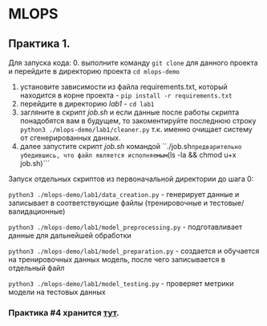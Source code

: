 # MLOPS

## Практика 1.
Для запуска кода:
0. выполните команду ```git clone``` для данного проекта и перейдите в директорию проекта ```cd mlops-demo```
1. установите зависимости из файла requirements.txt, который находится в корне проекта - ```pip install -r requirements.txt```
2. перейдите в директорию *lab1* - ```cd lab1```
3. загляните в скрипт *job.sh* и если данные после работы скрипта понадобятся вам в будущем, то закоментируйте последнюю строку ```python3 ./mlops-demo/lab1/cleaner.py``` т.к. именно очищает систему от сгенерированных данных.
4. далее запустите скрипт *job.sh* командой ``./job.sh``` предварительно убедившись, что файл является исполняемым ```(ls -la && chmod u+x job.sh)```

Запуск отдельных скриптов из первоначальной директории до шага 0:

```python3 ./mlops-demo/lab1/data_creation.py``` - генерирует данные и записывает в соответствующие файлы (тренировочные и тестовые/валидационные)

```python3 ./mlops-demo/lab1/model_preprocessing.py``` - подготавливает данные для дальнейшей обработки

```python3 ./mlops-demo/lab1/model_preparation.py``` - создается и обучается на тренировочных данных модель, после чего записывается в отдельный файл

```python3 ./mlops-demo/lab1/model_testing.py``` - проверяет метрики модели на тестовых данных

### Практика #4 хранится [тут](https://github.com/kwazart/lab4).
